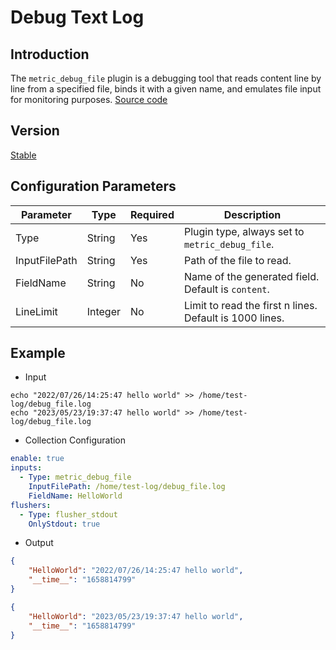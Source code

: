# Debug Text Log

## Introduction

The `metric_debug_file` plugin is a debugging tool that reads content line by line from a specified file, binds it with a given name, and emulates file input for monitoring purposes. [Source code](https://github.com/alibaba/ilogtail/blob/main/plugins/input/debugfile/input_debug_file.go)

## Version

[Stable](../stability-level.md)

## Configuration Parameters

| Parameter                | Type      | Required | Description                                                                                     |
| ----------------- | ------- | ---- | ----------------------------------------------- |
| Type              | String  | Yes   | Plugin type, always set to `metric_debug_file`.                                          |
| InputFilePath     | String  | Yes   | Path of the file to read.                      |
| FieldName         | String  | No    | Name of the generated field. Default is `content`.                            |
| LineLimit         | Integer | No    | Limit to read the first n lines. Default is 1000 lines. |

## Example

* Input

```shell
echo "2022/07/26/14:25:47 hello world" >> /home/test-log/debug_file.log
echo "2023/05/23/19:37:47 hello world" >> /home/test-log/debug_file.log
```

* Collection Configuration

```yaml
enable: true
inputs:
  - Type: metric_debug_file
    InputFilePath: /home/test-log/debug_file.log
    FieldName: HelloWorld
flushers:
  - Type: flusher_stdout
    OnlyStdout: true
```

* Output

```json
{
    "HelloWorld": "2022/07/26/14:25:47 hello world",
    "__time__": "1658814799"
}

{
    "HelloWorld": "2023/05/23/19:37:47 hello world",
    "__time__": "1658814799"
}
```
